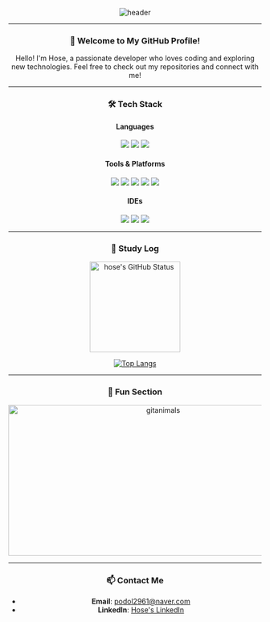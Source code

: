 <div align="center"> 

![header](https://capsule-render.vercel.app/api?type=cylinder&color=000000&height=150&section=header&text=Hose&fontColor=ffffff&fontSize=70&animation=fadeIn&fontAlignY=55&desc=%20&descAlignY=62&descAlign=62)

---

### 👋 Welcome to My GitHub Profile!

Hello! I'm Hose, a passionate developer who loves coding and exploring new technologies. Feel free to check out my repositories and connect with me!

---

### 🛠️ Tech Stack

<div align="center">
  
#### Languages
<img src="https://img.shields.io/badge/python-3776AB?style=for-the-badge&logo=python&logoColor=white">
<img src="https://img.shields.io/badge/Java-007396?style=for-the-badge&logo=java&logoColor=white">
<img src="https://img.shields.io/badge/C++-00599C?style=for-the-badge&logo=cplusplus&logoColor=white">

#### Tools & Platforms
<img src="https://img.shields.io/badge/docker-2496ED?style=for-the-badge&logo=docker&logoColor=white">
<img src="https://img.shields.io/badge/kubernetes-326CE5?style=for-the-badge&logo=kubernetes&logoColor=white">
<img src="https://img.shields.io/badge/AmazonAWS-232F3E?style=for-the-badge&logo=amazonaws&logoColor=white">
<img src="https://img.shields.io/badge/MySQL-4479A1?style=for-the-badge&logo=mysql&logoColor=white">
<img src ="https://img.shields.io/badge/Linux-FCC624?style=for-the-badge&logo=linux&logoColor=black">

#### IDEs
<img src="https://img.shields.io/badge/IntelliJ%20IDEA-000000?style=for-the-badge&logo=intellijidea&logoColor=white">
<img src="https://img.shields.io/badge/VSCode-007ACC?style=for-the-badge&logo=visualstudiocode&logoColor=white">
<img src="https://img.shields.io/badge/Eclipse-2C2255?style=for-the-badge&logo=eclipseide&logoColor=white">
  
</div>

---

### 📝 Study Log

<div align="center">
<a href="https://github.com/hosekwak">
  <img align="center" style="height:180px" src="https://github-readme-stats.vercel.app/api?username=hosekwak&show_icons=true&include_all_commits=true&hide_border=true&bg_color=30,000000,ffffff&title_color=fff&text_color=fff&icon_color=fff" alt="hose's GitHub Status" />
</a>

[![Top Langs](https://github-readme-stats.vercel.app/api/top-langs/?username=hosekwak&layout=compact&theme=graywhite)](https://github.com/anuraghazra/github-readme-stats)

</div>

---

### 🎉 Fun Section

<a href="https://www.gitanimals.org/">
      <img
        src="https://render.gitanimals.org/guilds/669361584026746551/draw"
        width="600"
        height="300"
        alt="gitanimals"
      />
    </a>

---

### 📫 Contact Me
- **Email**: [podol2961@naver.com](mailto:podol2961@naver.com)
- **LinkedIn**: [Hose's LinkedIn](https://linkedin.com/in/hose)
  
</div>
